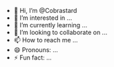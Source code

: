- 👋 Hi, I’m @Cobrastard
- 👀 I’m interested in ...
- 🌱 I’m currently learning ...
- 💞️ I’m looking to collaborate on ...
- 📫 How to reach me ...
- 😄 Pronouns: ...
- ⚡ Fun fact: ...

<!---
Cobrastard/Cobrastard is a ✨ special ✨ repository because its `README.md` (this file) appears on your GitHub profile.
You can click the Preview link to take a look at your changes.
--->
